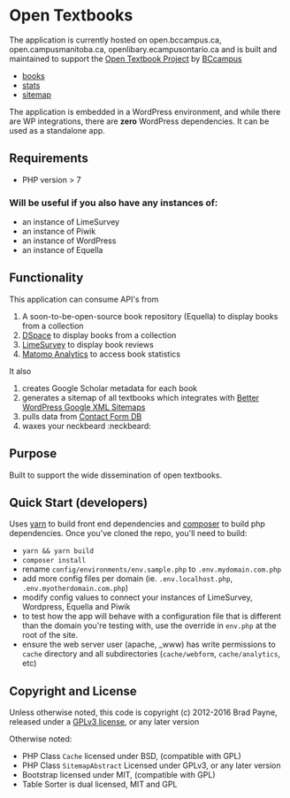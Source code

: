 # Open Textbooks

The application is currently hosted on open.bccampus.ca, open.campusmanitoba.ca, openlibary.ecampusontario.ca and is built and maintained to support the [Open Textbook Project](https://open.bccampus.ca/2016/06/01/the-b-c-open-textbook-project-celebrates-another-milestone-151-open-textbooks/) by [BCcampus](https://bccampus.ca/)
- [books](https://open.bccampus.ca/find-open-textbooks/)
- [stats](https://open.bccampus.ca/open-textbook-stats)
- [sitemap](https://open.bccampus.ca/wp-content/opensolr/opentextbooks/sitemap.php)

The application is embedded in a WordPress environment, and while there are WP integrations, there are **zero** WordPress dependencies. It can be used as a standalone app.

## Requirements
- PHP version > 7

### Will be useful if you also have any instances of:
- an instance of LimeSurvey
- an instance of Piwik
- an instance of WordPress
- an instance of Equella

## Functionality
This application can consume API's from
 1. A soon-to-be-open-source book repository (Equella) to display books from a collection
 2. [DSpace](http://dspace.org/) to display books from a collection 
 2. [LimeSurvey](https://www.limesurvey.org/) to display book reviews
 3. [Matomo Analytics](https://matomo.org/) to access book statistics

It also
 1. creates Google Scholar metadata for each book
 2. generates a sitemap of all textbooks which integrates with [Better WordPress Google XML Sitemaps](https://wordpress.org/plugins/bwp-google-xml-sitemaps/)
 3. pulls data from [Contact Form DB](https://wordpress.org/plugins/contact-form-7-to-database-extension/)
 4. waxes your neckbeard :neckbeard:

## Purpose
Built to support the wide dissemination of open textbooks.

## Quick Start (developers)
Uses [yarn](https://yarnpkg.com/en/) to build front end dependencies and [composer](https://getcomposer.org/) to build php dependencies. Once you've cloned the repo, you'll need to build:
- `yarn && yarn build` 
- `composer install`
- rename `config/environments/env.sample.php` to `.env.mydomain.com.php` 
- add more config files per domain (ie. `.env.localhost.php`, `.env.myotherdomain.com.php`)
- modify config values to connect your instances of LimeSurvey, Wordpress, Equella and Piwik
- to test how the app will behave with a configuration file that is different than the domain you're testing with, use the override in `env.php` at the root of the site.
- ensure the web server user (apache, _www) has write permissions to `cache` directory and all subdirectories (`cache/webform`, `cache/analytics`, etc)

## Copyright and License
Unless otherwise noted, this code is copyright (c) 2012-2016 Brad Payne, released under a [GPLv3 license](https://www.gnu.org/licenses/gpl.html), or any later version

Otherwise noted:
- PHP Class `Cache` licensed under BSD, (compatible with GPL)
- PHP Class `SitemapAbstract` Licensed under GPLv3, or any later version
- Bootstrap licensed under MIT, (compatible with GPL)
- Table Sorter is dual licensed, MIT and GPL

